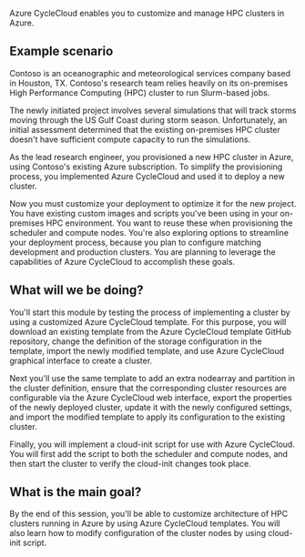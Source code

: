Azure CycleCloud enables you to customize and manage HPC clusters in Azure.

## Example scenario

Contoso is an oceanographic and meteorological services company based in Houston, TX. Contoso's research team relies heavily on its on-premises High Performance Computing (HPC) cluster to run Slurm-based jobs.

The newly initiated project involves several simulations that will track storms moving through the US Gulf Coast during storm season. Unfortunately, an initial assessment determined that the existing on-premises HPC cluster doesn't have sufficient compute capacity to run the simulations. 

As the lead research engineer, you provisioned a new HPC cluster in Azure, using Contoso's existing Azure subscription. To simplify the provisioning process, you implemented Azure CycleCloud and used it to deploy a new cluster. 

Now you must customize your deployment to optimize it for the new project. You have existing custom images and scripts you've been using in your on-premises HPC environment. You want to reuse these when provisioning the scheduler and compute nodes. You're also exploring options to streamline your deployment process, because you plan to configure matching development and production clusters. You are planning to leverage the capabilities of Azure CycleCloud to accomplish these goals.

## What will we be doing?

You'll start this module by testing the process of implementing a cluster by using a customized Azure CycleCloud template. For this purpose, you will download an existing template from the Azure CycleCloud template GitHub repository, change the definition of the storage configuration in the template, import the newly modified template, and use Azure CycleCloud graphical interface to create a cluster. 

Next you'll use the same template to add an extra nodearray and partition in the cluster definition, ensure that the corresponding cluster resources are configurable via the Azure CycleCloud web interface, export the properties of the newly deployed cluster, update it with the newly configured settings, and import the modified template to apply its configuration to the existing cluster. 

Finally, you will implement a cloud-init script for use with Azure CycleCloud. You will first add the script to both the scheduler and compute nodes, and then start the cluster to verify the cloud-init changes took place.

## What is the main goal?

By the end of this session, you'll be able to customize architecture of HPC clusters running in Azure by using Azure CycleCloud templates. You will also learn how to modify configuration of the cluster nodes by using cloud-init script.
